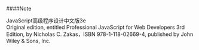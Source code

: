 ####Note

JavaScript高级程序设计中文版3e  
Original edition, entitled Professional JavaScript for Web Developers 3rd Edition, by Nicholas C. Zakas，ISBN 978-1-118-02669-4, published by John Wiley & Sons, Inc.  
